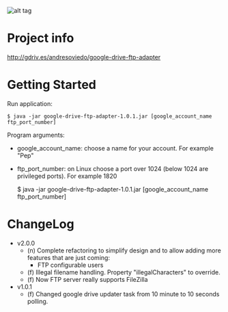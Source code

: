 ![alt tag](https://googledrive.com/host/0BxpnQDC5hjw-RVlQTFM4ZzNWOVk/google-drive-ftp-adapter/icon.jpeg)


Project info
============ 

http://gdriv.es/andresoviedo/google-drive-ftp-adapter


Getting Started
===============

Run application:

    $ java -jar google-drive-ftp-adapter-1.0.1.jar [google_account_name ftp_port_number]

Program arguments:

* google_account_name: choose a name for your account. For example "Pep"
* ftp_port_number: on Linux choose a port over 1024 (below 1024 are privileged ports). For example 1820

    $ java -jar google-drive-ftp-adapter-1.0.1.jar [google_account_name ftp_port_number]


ChangeLog
=========

* v2.0.0
  * (n) Complete refactoring to simplify design and to allow adding more features that are just coming:
    * FTP configurable users
  * (f) Illegal filename handling. Property "illegalCharacters" to override.
  * (f) Now FTP server really supports FileZilla 
* v1.0.1
  * (f) Changed google drive updater task from 10 minute to 10 seconds polling. 
